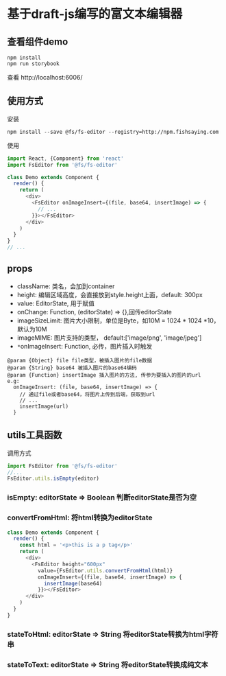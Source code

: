 # 基于draft-js编写的富文本编辑器

## 查看组件demo
```
npm install
npm run storybook
```
查看 http://localhost:6006/

## 使用方式
安装
```
npm install --save @fs/fs-editor --registry=http://npm.fishsaying.com
```
使用
```javascript
import React, {Component} from 'react'
import FsEditor from '@fs/fs-editor'

class Demo extends Component {
  render() {
    return (
      <div>
        <FsEditor onImageInsert={(file, base64, insertImage) => {
          // ...
        }}></FsEditor>
      </div>
    )
  }
}
// ...
```

## props
* className: 类名，会加到container
* height: 编辑区域高度，会直接放到style.height上面，default: 300px
* value: EditorState, 用于赋值
* onChange: Function, (editorState) => {},回传editorState
* imageSizeLimit: 图片大小限制，单位是Byte，如10M = 1024 * 1024 *10，默认为10M
* imageMIME: 图片支持的类型， default:['image/png', 'image/jpeg']
* `*`onImageInsert: Function, 必传，图片插入时触发
```
@param {Object} file file类型，被插入图片的file数据 
@param {String} base64 被插入图片的base64编码
@param {Function} insertImage 插入图片的方法, 传参为要插入的图片的url
e.g: 
  onImageInsert: (file, base64, insertImage) => {
    // 通过file或者base64，将图片上传到后端，获取到url
    // ...
    insertImage(url)
  }
```
## utils工具函数
调用方式
```javascript
import FsEditor from '@fs/fs-editor'
//...
FsEditor.utils.isEmpty(editor)
```
### isEmpty: editorState => Boolean 判断editorState是否为空
### convertFromHtml: 将html转换为editorState
```javascript
class Demo extends Component {
  render() {
    const html = '<p>this is a p tag</p>'
    return (
      <div>
        <FsEditor height="600px"
          value={FsEditor.utils.convertFromHtml(html)}
          onImageInsert={(file, base64, insertImage) => {
            insertImage(base64)
          }}></FsEditor>
      </div>
    )
  }
}
```

### stateToHtml: editorState => String 将editorState转换为html字符串
### stateToText: editorState => String 将editorState转换成纯文本

